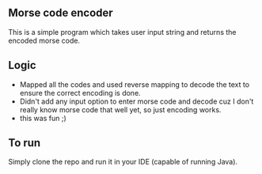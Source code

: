 ## Morse code encoder

This is a simple program which takes user input string and returns the encoded morse code.

## Logic

- Mapped all the codes and used reverse mapping to decode the text to ensure the correct encoding is done.
- Didn't add any input option to enter morse code and decode cuz I don't really know morse code that well yet, so just encoding works.
- this was fun ;)


## To run

Simply clone the repo and run it in your IDE (capable of running Java).
